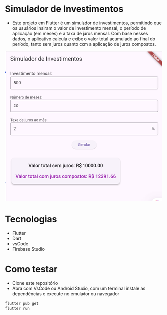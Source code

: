 # Simulador de Investimentos
- Este projeto em Flutter é um simulador de investimentos, permitindo que os usuários insiram o valor de investimento mensal, o período de aplicação (em meses) e a taxa de juros mensal. Com base nesses dados, o aplicativo calcula e exibe o valor total acumulado ao final do período, tanto sem juros quanto com a aplicação de juros compostos.

![Print0](./assets/insvestimentos.png)

# Tecnologias
- Flutter
- Dart
- vsCode
- Firebase Studio

# Como testar
- Clone este repositório
- Abra com VsCode ou Android Studio, com um terminal instale as dependências e execute no emulador ou navegador
```bash
flutter pub get
flutter run
```
